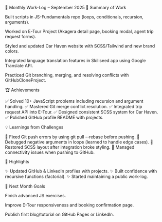 🌟 Monthly Work-Log – September 2025
📌 Summary of Work

Built scripts in JS-Fundamentals repo (loops, conditionals, recursion, arguments).

Worked on E-Tour Project (Akagera detail page, booking modal, agent trip request forms).

Styled and updated Car Haven website with SCSS/Tailwind and new brand colors.

Integrated language translation features in Skillseed app using Google Translate API.

Practiced Git branching, merging, and resolving conflicts with GitHubCloneProject.

🏆 Achievements

✅ Solved 10+ JavaScript problems including recursion and argument handling.
✅ Mastered Git merge conflict resolution.
✅ Integrated trip request API into E-Tour.
✅ Designed consistent SCSS system for Car Haven.
✅ Polished GitHub profile README with projects.

💡 Learnings from Challenges

🔹 Fixed Git push errors by using git pull --rebase before pushing.
🔹 Debugged negative arguments in loops (learned to handle edge cases).
🔹 Restored SCSS layout after integration broke styling.
🔹 Managed connectivity issues when pushing to GitHub.

🎉 Highlights

✨ Updated GitHub & LinkedIn profiles with projects.
✨ Built confidence with recursive functions (factorial).
✨ Started maintaining a public work-log.

🎯 Next Month Goals

Finish advanced JS exercises.

Improve E-Tour responsiveness and booking confirmation page.

Publish first blog/tutorial on GitHub Pages or LinkedIn.
